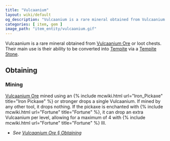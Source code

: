 ```yaml
---
title: "Vulcaanium"
layout: wiki/default
og_description: "Vulcaanium is a rare mineral obtained from Vulcaanium Ore or loot chests"
categories: [ item, gem ]
image_path: "item_entity/vulcaanium.gif"
---
```


Vulcaanium is a rare mineral obtained from [Vulcaanium Ore](/wiki/Vulcaanium_Ore) or loot chests. Their main use is their ability to be converted into [Tempite](/wiki/Tempite) via a [Tempite Stone](/wiki/Tempite_Stone).

## Obtaining
### Mining
[Vulcaanium Ore](/wiki/Vulcaanium_Ore) mined using an {% include mcwiki.html url="Iron_Pickaxe" title="Iron Pickaxe" %} or stronger drops a single Vulcaanium. If mined by any other tool, it drops nothing. If the pickaxe is enchanted with {% include mcwiki.html url="Fortune" title="Fortune" %}, it can drop an extra Vulcaanium per level, allowing for a maximum of 4 with {% include mcwiki.html url="Fortune" title="Fortune" %} III.
- *See [Vulcaanium Ore § Obtaining](/wiki/Vulcaanium_Ore#obtaining)*

<!-- ## Usage
### Crafting
<recipe includes> -->

<!-- ## Advancements
<advancements> -->
